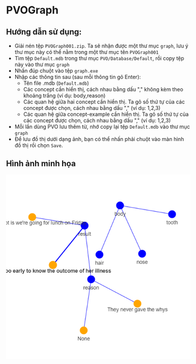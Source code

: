 # PVOGraph

## Hướng dẫn sử dụng:
- Giải nén tệp `PVOGraph001.zip`. Ta sẽ nhận được một thư mục `graph`, lưu ý thư mục này có thể nằm trong một thư mục tên `PVOGraph001`
- Tìm tệp `Default.mdb` trong thư mục `PVO/Database/Default`, rồi copy tệp này vào thư mục `graph`
- Nhấn đúp chuột vào tệp `graph.exe`
- Nhập các thông tin sau (sau mỗi thông tin gõ Enter):
  - Tên file .mdb (`Default.mdb`)
  - Các concept cần hiển thị, cách nhau bằng dấu "," không kèm theo khoảng trắng (ví dụ: body,reason)
  - Các quan hệ giữa hai concept cần hiển thị. Ta gõ số thứ tự của các concept được chọn, cách nhau bằng dấu "," (ví dụ: 1,2,3)
  - Các quan hệ giữa concept-example cần hiển thị. Ta gõ số thứ tự của các concept được chọn, cách nhau bằng dấu "," (ví dụ: 1,2,3)
- Mỗi lần dùng PVO lưu thêm từ, nhớ copy lại tệp `Default.mdb` vào thư mục `graph`
- Để lưu đồ thị dưới dạng ảnh, bạn có thể nhấn phải chuột vào màn hình đồ thị rồi chọn `Save`.

## Hình ảnh minh họa
![](sample.png)
